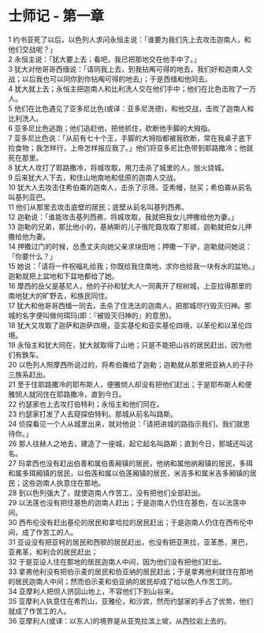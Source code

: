 # 士师记 - 第一章
  
 1 约书亚死了以后，以色列人求问永恒主说：「谁要为我们先上去攻击迦南人，和他们交战呢？」  
 2 永恒主说：「犹大要上去；看吧，我已把那地交在他手中了。」  
 3 犹大对他哥哥西缅说：「请同我上去，到我拈阄可得的地去，我们好和迦南人交战；以后我也可以同你到你拈阄可得的地去」；于是西缅和他同去。  
 4 犹大就上去；永恒主把迦南人和比利洗人交在他们手中；他们在比色击败了一万人。  
 5 他们在比色遇见了亚多尼比色(或译：亚多尼洗德)，和他交战，击败了迦南人和比利洗人。  
 6 亚多尼比色逃跑；他们追赶他，把他抓住，砍断他手脚的大拇指。  
 7 亚多尼比色说：「从前有七十个王，手脚的大拇指都被我砍断，常在我桌子底下捡食物；我怎样行，上帝怎样报应我了。」他们将亚多尼比色带到耶路撒冷；他就死在那里。  
 8 犹大人攻打了耶路撒冷，将城攻取，用刀击杀了城里的人，放火烧城。  
 9 后来犹大人下去，和住山地南地和低原的迦南人交战。  
 10 犹大人去攻击住希伯崙的迦南人，击杀了示筛，亚希幔，挞买；希伯崙从前名叫基列亚巴。  
 11 他们从那里去攻击底壁的居民；底壁从前名叫基列西弗。  
 12 迦勒说：「谁能攻击基列西弗，将城攻取，我就把我女儿押撒给他为妻。」  
 13 迦勒的兄弟，那比他小的，基纳斯的儿子俄陀聂攻取了那城，迦勒就把女儿押撒给他为妻。  
 14 押撒过门的时候，怂恿丈夫向她父亲求块田地；押撒一下驴，迦勒就问她说：「你要什么？」  
 15 她说：「请将一件祝福礼给我；你既给我住南地，求你也给我一块有水的盆地。」迦勒就把上盆地和下盆地都给了她。  
 16 摩西的岳父是基尼人，他的子孙和犹大人一同离开了棕树城，上亚拉得那里的南地犹大的旷野去，和族民同住。  
 17 犹大和他哥哥西缅一同去，击杀了住洗法的迦南人，把那城尽行毁灭归神。那城的名字便叫做何珥玛(即：『被毁灭归神的』的意思)。  
 18 犹大又攻取了迦萨和迦萨四境，亚实基伦和亚实基伦四境，以革伦和以革伦四境。  
 19 永恒主和犹大同在，犹大就取得了山地；只是不能把山谷的居民赶出，因为他们有鉄车。  
 20 以色列人照摩西所说过的，将希伯崙给了迦勒；迦勒就从那里把亚衲人的子孙三族系赶出。  
 21 至于住耶路撒冷的耶布斯人，便雅悯人却没有把他们赶出；于是耶布斯人和便雅悯人就同住在耶路撒冷，直到今日。  
 22 约瑟家也上去攻打伯特利；永恒主和他们同在。  
 23 约瑟家打发了人去窥探伯特利。那城从前名叫路斯。  
 24 侦探看见一个人从城里出来，就对他说：「请把进城的路指示我们，我们就恩待你。」  
 26 那人往赫人之地去，建造了一座城，起它起名叫路斯；直到今日，那城还叫这名。  
 27 玛拿西也没有赶出伯善和属伯善厢镇的居民，他纳和属他纳厢镇的居民，多珥和属多珥厢镇的居民，以伯莲和属以伯莲厢镇的居民，米吉多和属米吉多厢镇的居民；这些迦南人执意住在那地。  
 28 到以色列强大了，就使迦南人作苦工，没有把他们全部赶出。  
 29 以法莲也没有把住基色的迦南人赶出；于是迦南人仍住在基色，在以法莲中间。  
 30 西布伦没有赶出基伦的居民和拿哈拉的居民赶出；于是迦南人仍住在西布伦中间，成了作苦工的人。  
 31 亚设没有把亚柯的居民和西顿的居民赶出，也没有把亚黑拉，亚革悉，黑巴，亚弗革，和利合的居民赶出；  
 32 于是亚设人住在那地的居民迦南人中间，因为他们没有把他们赶出。  
 33 拿弗他利没有把伯示麦的居民和伯亚纳的居民赶出；于是拿弗他利就住在那地的居民迦南人中间；然而伯示麦和伯亚纳的居民却成了给以色人作苦工的。  
 34 亚摩利人把但人挤回山地上，不容他们下到山谷来。  
 35 亚摩利人执意住在希烈山，亚雅伦，和沙宾，然而约瑟家的手占了优势，他们就成了作苦工的人。  
 36 亚摩利人(或译：以东人)的境界是从亚克拉滨上坡，从西拉岩上去的。